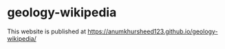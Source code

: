 # geology-wikipedia
This website is published at https://anumkhursheed123.github.io/geology-wikipedia/
